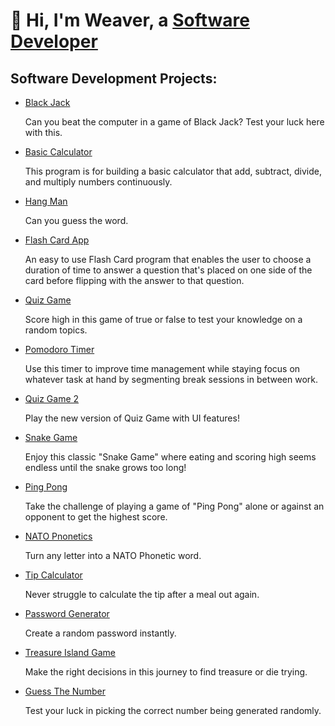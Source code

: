 # 👋 Hi, I'm Weaver, a [Software Developer](https://www.linkedin.com/in/demonté-weaver-12a3a4284/)
## Software Development Projects:
- [Black Jack](https://github.com/AIweave/Black-Jack)

  Can you beat the computer in a game of Black Jack? Test your luck here with this.

- [Basic Calculator](https://github.com/AIweave/Basic-Calculator)

  This program is for building a basic calculator that add, subtract, divide, and multiply numbers continuously.

- [Hang Man](https://github.com/AIweave/HangMan)

  Can you guess the word. 

- [Flash Card App](https://github.com/AIweave/Flash-Card-App)
  
  An easy to use Flash Card program that enables the user to choose a duration of time to answer a question that's placed on one side    of the card before flipping with the answer to that question.

- [Quiz Game](https://github.com/AIweave/Quiz-Game)

  Score high in this game of true or false to test your knowledge on a random topics. 

- [Pomodoro Timer](https://github.com/AIweave/Pomodoro-Timer)

  Use this timer to improve time management while staying focus on whatever task at hand by segmenting break sessions in between work.

- [Quiz Game 2](https://github.com/AIweave/Quiz-Game-2)
  
  Play the new version of Quiz Game with UI features!

- [Snake Game](https://github.com/AIweave/Snake-Game/tree/main)

  Enjoy this classic "Snake Game" where eating and scoring high seems endless until the snake grows too long!

- [Ping Pong](https://github.com/AIweave/PIng-Pong)

  Take the challenge of playing a game of "Ping Pong" alone or against an opponent to get the highest score.

- [NATO Pnonetics](https://github.com/AIweave/NATO-Phonetics)

  Turn any letter into a NATO Phonetic word.

- [Tip Calculator](https://github.com/AIweave/Tip-Calculator)

  Never struggle to calculate the tip after a meal out again.

- [Password Generator](https://github.com/AIweave/Password-Generators)

  Create a random password instantly.

- [Treasure Island Game](https://github.com/AIweave/Treasure-Island-Quest)

  Make the right decisions in this journey to find treasure or die trying.

- [Guess The Number](https://github.com/user-attachments/assets/3e892574-d907-4b3f-949c-80dabf805a46)

  Test your luck in picking the correct number being generated randomly. 


